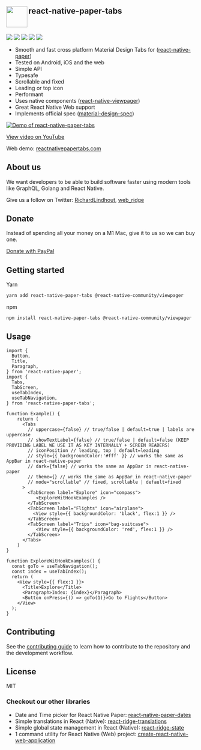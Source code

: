 <img align="left" width="56" height="56" src="https://user-images.githubusercontent.com/6492229/103138418-c9580f00-46d2-11eb-855a-f8b3c9e90ac7.png"> react-native-paper-tabs
---
<br>
<p float="left">
<img src="https://badgen.net/bundlephobia/minzip/react-native-paper-tabs" />
<img src="https://badgen.net/npm/dy/react-native-paper-tabs" />
<img src="https://badgen.net/npm/types/react-native-paper-tabs" />
<img src="https://badgen.net/npm/license/react-native-paper-tabs" />
<img src="https://img.shields.io/badge/Runs%20with%20Expo-4630EB.svg?style=flat-square&logo=EXPO&labelColor=f3f3f3&logoColor=000" />
</p>

- Smooth and fast cross platform Material Design Tabs for ([react-native-paper](https://callstack.github.io/react-native-paper/))
- Tested on Android, iOS and the web
- Simple API
- Typesafe
- Scrollable and fixed
- Leading or top icon
- Performant
- Uses native components ([react-native-viewpager](https://github.com/callstack/react-native-viewpager))
- Great React Native Web support
- Implements official spec ([material-design-spec](https://material.io/components/tabs#usage))

[![Demo of react-native-paper-tabs](https://user-images.githubusercontent.com/6492229/103141217-cb7d9600-46f1-11eb-8a98-9f233f0b7198.png)](https://www.youtube.com/watch?v=DFZQlT11k58)

[View video on YouTube](https://www.youtube.com/watch?v=DFZQlT11k58)

Web demo: [reactnativepapertabs.com](http://reactnativepapertabs.com/)


## About us
We want developers to be able to build software faster using modern tools like GraphQL, Golang and React Native.

Give us a follow on Twitter:
[RichardLindhout](https://twitter.com/RichardLindhout),
[web_ridge](https://twitter.com/web_ridge)

## Donate
Instead of spending all your money on a M1 Mac, give it to us so we can buy one.

[Donate with PayPal](https://www.paypal.com/cgi-bin/webscr?cmd=_s-xclick&hosted_button_id=7B9KKQLXTEW9Q&source=url)


## Getting started

Yarn
```sh
yarn add react-native-paper-tabs @react-native-community/viewpager
```

npm
```sh
npm install react-native-paper-tabs @react-native-community/viewpager
```

## Usage

```tsx
import {
  Button,
  Title,
  Paragraph,
} from 'react-native-paper';
import {
  Tabs,
  TabScreen,
  useTabIndex,
  useTabNavigation,
} from 'react-native-paper-tabs';

function Example() {
    return (
      <Tabs
        // uppercase={false} // true/false | default=true | labels are uppercase
        // showTextLabel={false} // true/false | default=false (KEEP PROVIDING LABEL WE USE IT AS KEY INTERNALLY + SCREEN READERS)
        // iconPosition // leading, top | default=leading
        // style={{ backgroundColor:'#fff' }} // works the same as AppBar in react-native-paper
        // dark={false} // works the same as AppBar in react-native-paper
        // theme={} // works the same as AppBar in react-native-paper
        // mode="scrollable" // fixed, scrollable | default=fixed
      >
        <TabScreen label="Explore" icon="compass">
           <ExploreWitHookExamples />
        </TabScreen>
        <TabScreen label="Flights" icon="airplane">
          <View style={{ backgroundColor: 'black', flex:1 }} />
        </TabScreen>
        <TabScreen label="Trips" icon="bag-suitcase">
           <View style={{ backgroundColor: 'red', flex:1 }} />
        </TabScreen>
      </Tabs>
    )
}

function ExploreWitHookExamples() {
  const goTo = useTabNavigation();
  const index = useTabIndex();
  return (
    <View style={{ flex:1 }}>
      <Title>Explore</Title>
      <Paragraph>Index: {index}</Paragraph>
      <Button onPress={() => goTo(1)}>Go to Flights</Button>
    </View>
  );
}

```

## Contributing

See the [contributing guide](CONTRIBUTING.md) to learn how to contribute to the repository and the development workflow.

## License

MIT


### Checkout our other libraries
- Date and Time picker for React Native Paper: [react-native-paper-dates](https://github.com/web-ridge/react-native-paper-dates)
- Simple translations in React (Native): [react-ridge-translations](https://github.com/web-ridge/react-ridge-translations)
- Simple global state management in React (Native): [react-ridge-state](https://github.com/web-ridge/react-ridge-state)
- 1 command utility for React Native (Web) project: [create-react-native-web-application](https://github.com/web-ridge/create-react-native-web-application)
